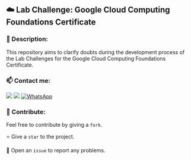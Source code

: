 ## ☁️ Lab Challenge: Google Cloud Computing Foundations Certificate

### 📜 Description:
This repository aims to clarify doubts during the development process of the Lab Challenges for the Google Cloud Computing Foundations Certificate.

### 📫 Contact me:
<div>
  <a href="https://www.linkedin.com/in/sidneysperandio" target="_blank"><img loading="lazy" src="https://img.shields.io/badge/-LinkedIn-%230077B5?style=for-the-badge&logo=linkedin&logoColor=white" target="_blank"></a>   
  <a href = "mailto:dev.ssperandio@gmail.com"><img loading="lazy" src="https://img.shields.io/badge/Gmail-D14836?style=for-the-badge&logo=gmail&logoColor=white" target="_blank"></a>
  <a href="https://wa.me/5511975018322" target="_blank"><img loading="lazy" src="https://img.shields.io/badge/-WhatsApp-%2325D366?style=for-the-badge&logo=whatsapp&logoColor=white" alt="WhatsApp"></a>
</div>

### 🤝 Contribute:
Feel free to contribute by giving a `fork`.

⭐️ Give a `star` to the project.

🐛 Open an `issue` to report any problems.
